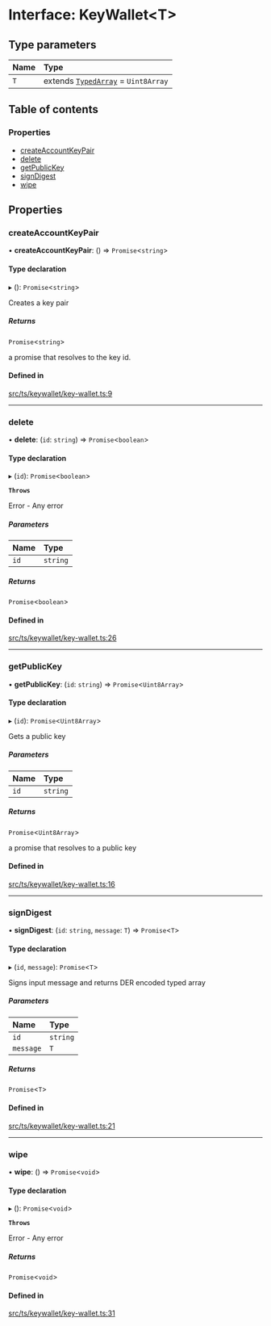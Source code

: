 # Interface: KeyWallet<T\>

## Type parameters

| Name | Type |
| :------ | :------ |
| `T` | extends [`TypedArray`](../API.md#typedarray) = `Uint8Array` |

## Table of contents

### Properties

- [createAccountKeyPair](KeyWallet.md#createaccountkeypair)
- [delete](KeyWallet.md#delete)
- [getPublicKey](KeyWallet.md#getpublickey)
- [signDigest](KeyWallet.md#signdigest)
- [wipe](KeyWallet.md#wipe)

## Properties

### createAccountKeyPair

• **createAccountKeyPair**: () => `Promise`<`string`\>

#### Type declaration

▸ (): `Promise`<`string`\>

Creates a key pair

##### Returns

`Promise`<`string`\>

a promise that resolves to the key id.

#### Defined in

[src/ts/keywallet/key-wallet.ts:9](https://gitlab.com/i3-market/code/wp3/t3.2/i3m-wallet-monorepo/-/blob/37673c9/packages/base-wallet/src/ts/keywallet/key-wallet.ts#L9)

___

### delete

• **delete**: (`id`: `string`) => `Promise`<`boolean`\>

#### Type declaration

▸ (`id`): `Promise`<`boolean`\>

**`Throws`**

Error - Any error

##### Parameters

| Name | Type |
| :------ | :------ |
| `id` | `string` |

##### Returns

`Promise`<`boolean`\>

#### Defined in

[src/ts/keywallet/key-wallet.ts:26](https://gitlab.com/i3-market/code/wp3/t3.2/i3m-wallet-monorepo/-/blob/37673c9/packages/base-wallet/src/ts/keywallet/key-wallet.ts#L26)

___

### getPublicKey

• **getPublicKey**: (`id`: `string`) => `Promise`<`Uint8Array`\>

#### Type declaration

▸ (`id`): `Promise`<`Uint8Array`\>

Gets a public key

##### Parameters

| Name | Type |
| :------ | :------ |
| `id` | `string` |

##### Returns

`Promise`<`Uint8Array`\>

a promise that resolves to a public key

#### Defined in

[src/ts/keywallet/key-wallet.ts:16](https://gitlab.com/i3-market/code/wp3/t3.2/i3m-wallet-monorepo/-/blob/37673c9/packages/base-wallet/src/ts/keywallet/key-wallet.ts#L16)

___

### signDigest

• **signDigest**: (`id`: `string`, `message`: `T`) => `Promise`<`T`\>

#### Type declaration

▸ (`id`, `message`): `Promise`<`T`\>

Signs input message and returns DER encoded typed array

##### Parameters

| Name | Type |
| :------ | :------ |
| `id` | `string` |
| `message` | `T` |

##### Returns

`Promise`<`T`\>

#### Defined in

[src/ts/keywallet/key-wallet.ts:21](https://gitlab.com/i3-market/code/wp3/t3.2/i3m-wallet-monorepo/-/blob/37673c9/packages/base-wallet/src/ts/keywallet/key-wallet.ts#L21)

___

### wipe

• **wipe**: () => `Promise`<`void`\>

#### Type declaration

▸ (): `Promise`<`void`\>

**`Throws`**

Error - Any error

##### Returns

`Promise`<`void`\>

#### Defined in

[src/ts/keywallet/key-wallet.ts:31](https://gitlab.com/i3-market/code/wp3/t3.2/i3m-wallet-monorepo/-/blob/37673c9/packages/base-wallet/src/ts/keywallet/key-wallet.ts#L31)
